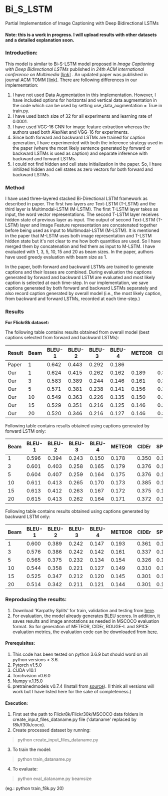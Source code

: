 # Bi_S_LSTM
Partial Implementation of Image Captioning with Deep Bidirectional LSTMs


#### Note: this is a work in progress. I will upload results with other datasets and a detailed explanation soon.

### Introduction:
This model is similar to Bi-S-LSTM model proposed in _Image Captioning with Deep Bidirectional LSTMs_ published in _24th ACM international conference on Multimedia_ [[link]](https://dl.acm.org/doi/abs/10.1145/2964284.2964299) . An updated paper was published in journal ACM TOMM [[link]](https://dl.acm.org/doi/abs/10.1145/3115432).
There are following differences in our implementation:
1. I have not used Data Augmentation in this implementation. However, I have included options for horizontal and vertical data augmentation in the code which can be used by setting use_data_augmentation = True in train.py.
2. I have used batch size of 32 for all experiments and learning rate of 0.0001.
3. I have used VGG-16 CNN for image feature extraction whereas the authors used both AlexNet and VGG-16 for experiments.
4. Since both forward and backward LSTMs are trained for caption generation, I have experimented with both the inference strategy used in the paper (where the most likely sentence generated by forward or backward LSTMs is used as caption) and separate inference with backward and forward LSTMs.
5. I could not find hidden and cell state initialization in the paper. So, I have initilized hidden and cell states as zero vectors for both forward and backward LSTMs.

### Method
I have used three-layered stacked Bi-Directional LSTM framework as described in paper. The first two layers are Text-LSTM (T-LSTM) and the third layer is Multimodal-LSTM (M-LSTM). The first T-LSTM layer takes as input, the word vector representations. The second T-LSTM layer receives hidden state of previous layer as input. 
The output of second Text-LSTM (T-LSTM) layer and Image Feature representation are concatenated together before being used as input to Multimodal-LSTM (M-LSTM). 
It is mentioned in the paper that M-LSTM uses both image representation and T-LSTM hidden state but it's not clear to me how both quantities are used. So I have merged them by concatenation and fed them as input to M-LSTM. I have evaluated with 1, 3, 5, 10, 15 and 20 as beam sizes. In the paper, authors have used greedy evaluation with beam size as 1.

In the paper, both forward and backward LSTMs are trained to generate captions and their losses are combined. During evaluation the captions generated by forward and backward LSTM are evaluated and most likely caption is selected at each time-step. In our implementation, we save captions generated by both forward and backward LSTMs separately and also record caption generated by overall model (i.e., the most likely caption, from backward and forward LSTMs, recorded at each time-step.) 

### Results

**For Flickr8k dataset:**

The following table contains results obtained from overall model (best captions selected from forward and backward LSTMs):

|Result |Beam | BLEU-1 | BLEU-2 | BLEU-3| BLEU-4| METEOR | CIDEr | SPICE | ROUGE-L |
|---|---|---|---|---|---|---|---|---|---|
|Paper | 1 | 0.642 | 0.443 | 0.292 | 0.186 |  |  |  |  |
|Our | 1 | 0.624 | 0.415 | 0.262 | 0.162 | 0.189 | 0.380 | 0.120 | 0.434 |
|Our | 3 | 0.583 | 0.389 | 0.244 | 0.146 | 0.161 | 0.341 | 0.110 | 0.410 |
|Our | 5 | 0.571 | 0.381 | 0.238 | 0.141 | 0.156 | 0.336 | 0.105 | 0.402 |
|Our | 10 | 0.549 | 0.363 | 0.226 | 0.135 | 0.150 | 0.317 | 0.103 | 0.397 |
|Our | 15 | 0.529 | 0.351 | 0.216 | 0.125 | 0.146 | 0.305 | 0.102 | 0.390 |
|Our | 20 | 0.520 | 0.346 | 0.216 | 0.127 | 0.146 | 0.310 | 0.103 | 0.389 |

Following table contains results obtained using captions generated by forward LSTM only:

|Beam | BLEU-1 | BLEU-2 | BLEU-3| BLEU-4| METEOR | CIDEr | SPICE | ROUGE-L |
|---|---|---|---|---|---|---|---|---|
| 1 | 0.596 | 0.394 | 0.243 | 0.150 | 0.178 | 0.350 | 0.112 | 0.416 |
| 3 | 0.601 | 0.403 | 0.258 | 0.165 | 0.179 | 0.376 | 0.120 | 0.422 |
| 5 | 0.604 | 0.407 | 0.259 | 0.164 | 0.175 | 0.376 | 0.118 | 0.423 |
| 10 | 0.611 | 0.413 | 0.265 | 0.170 | 0.173 | 0.385 | 0.119 | 0.425 |
| 15 | 0.613 | 0.412 | 0.263 | 0.167 | 0.172 | 0.375 | 0.118 | 0.423 |
| 20 | 0.615 | 0.413 | 0.262 | 0.164 | 0.171 | 0.372 | 0.117 | 0.423 |


Following table contains results obtained using captions generated by backward LSTM only:

|Beam | BLEU-1 | BLEU-2 | BLEU-3| BLEU-4| METEOR | CIDEr | SPICE | ROUGE-L |
|---|---|---|---|---|---|---|---|---|
| 1 | 0.600 | 0.389 | 0.242 | 0.147 | 0.193 | 0.361 | 0.120 | 0.428 |
| 3 | 0.576 | 0.386 | 0.242 | 0.142 | 0.161 | 0.337 | 0.112 | 0.408 |
| 5 | 0.565 | 0.375 | 0.232 | 0.134 | 0.154 | 0.326 | 0.106 | 0.398 |
| 10 | 0.544 | 0.358 | 0.221 | 0.127 | 0.149 | 0.310 | 0.103 | 0.395 |
| 15 | 0.525 | 0.347 | 0.212 | 0.120 | 0.145 | 0.301 | 0.101 | 0.388 |
| 20 | 0.514 | 0.342 | 0.211 | 0.121 | 0.144 | 0.301 | 0.101 | 0.386 |


### Reproducing the results:
1. Download 'Karpathy Splits' for train, validation and testing from [here](http://cs.stanford.edu/people/karpathy/deepimagesent/caption_datasets.zip).
2. For evaluation, the model already generates BLEU scores. In addition, it saves results and image annotations as needed in MSCOCO evaluation format. So for generation of METEOR, CIDEr, ROUGE-L and SPICE evaluation metrics, the evaluation code can be downloaded from [here](https://github.com/cocodataset/cocoapi/tree/master/PythonAPI).

#### Prerequisites:
1. This code has been tested on python 3.6.9 but should word on all python versions > 3.6.
2. Pytorch v1.5.0
3. CUDA v10.1
4. Torchvision v0.6.0
5. Numpy v.1.15.0
6. pretrainedmodels v0.7.4 (Install from [source](https://github.com/Cadene/pretrained-models.pytorch.git)). (I think all versions will work but I have listed here for the sake of completeness.)


#### Execution:
1. First set the path to Flickr8k/Flickr30k/MSCOCO data folders in create_input_files_dataname.py file ('dataname' replaced by f8k/f30k/coco).
2. Create processed dataset by running: 
> python create_input_files_dataname.py

3. To train the model:
> python train_dataname.py

4. To evaluate: 
> python eval_dataname.py beamsize 

(eg.: python train_f8k.py 20)
